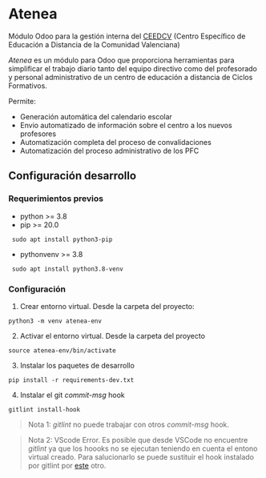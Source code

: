 # Atenea

Módulo Odoo para la gestión interna del [CEEDCV](https://portal.edu.gva.es/ceedcv/) (Centro Específico de Educación a Distancia de la Comunidad Valenciana)

_Atenea_ es un módulo para Odoo que proporciona herramientas para simplificar el trabajo diario tanto del equipo directivo como del profesorado y personal administrativo de un centro de educación a distancia de Ciclos Formativos.

Permite:

- Generación automática del calendario escolar
- Envio automatizado de información sobre el centro a los nuevos profesores
- Automatización completa del proceso de convalidaciones
- Automatización del proceso administrativo de los PFC

## Configuración desarrollo

### Requerimientos previos

- python >= 3.8
- pip >= 20.0  

```
 sudo apt install python3-pip
```
- pythonvenv >= 3.8 

```
 sudo apt install python3.8-venv
```

### Configuración

1. Crear entorno virtual. Desde la carpeta del proyecto:
```
python3 -m venv atenea-env
```

2. Activar el entorno virtual. Desde la carpeta del proyecto
```
source atenea-env/bin/activate
```

3. Instalar los paquetes de desarrollo
```
pip install -r requirements-dev.txt
```

4. Instalar el git _commit-msg_ hook
```
gitlint install-hook
```
> Nota 1: _gitlint_ no puede trabajar con otros _commit-msg_ hook.

> Nota 2: VScode Error. Es posible que desde VSCode no encuentre _gitlint_ ya que los hoooks no se ejecutan teniendo en cuenta el entono virtual creado. Para salucionarlo se puede sustituir el hook instalado por gitlint por [este](https://gist.github.com/aoltra/5a929a18a09a01df6da48aa33bbd48bd) otro.